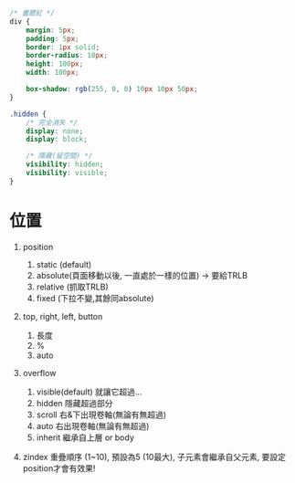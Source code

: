 
```css
/* 畫腮紅 */
div {
    margin: 5px;
    padding: 5px;
    border: 1px solid;
    border-radius: 10px;
    height: 100px;
    width: 100px;

    box-shadow: rgb(255, 0, 0) 10px 10px 50px;
}
```

```css
.hidden {
    /* 完全消失 */
    display: none;
    display: block;

    /* 隱藏(留空間) */
    visibility: hidden;
    visibility: visible;
}
```

# 位置
1. position
    1. static (default)
    2. absolute(頁面移動以後, 一直處於一樣的位置) -> 要給TRLB
    3. relative (抓取TRLB)
    4. fixed (下拉不變,其餘同absolute)

2. top, right, left, button
    1. 長度
    2. %
    3. auto

3. overflow
    1. visible(default)  就讓它超過...
    2. hidden            隱藏超過部分
    3. scroll            右&下出現卷軸(無論有無超過)
    4. auto              右出現卷軸(無論有無超過)
    5. inherit           繼承自上層 or body

4. zindex
    重疊順序 (1~10), 預設為5 (10最大), 子元素會繼承自父元素, 要設定position才會有效果!
